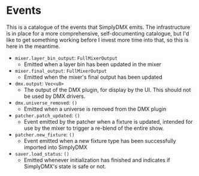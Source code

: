 # Events

This is a catalogue of the events that SimplyDMX emits. The infrastructure is in place for a more comprehensive, self-documenting catalogue,
but I'd like to get something working before I invest more time into that, so this is here in the meantime.

* `mixer.layer_bin_output`: `FullMixerOutput`
	* Emitted when a layer bin has been updated in the mixer
* `mixer.final_output`: `FullMixerOutput`
	* Emitted when the mixer's final output has been updated
* `dmx.output`: `Vec<u8>`
	* The output of the DMX plugin, for display by the UI. This should not be used by DMX drivers.
* `dmx.universe_removed`: `()`
	* Emitted when a universe is removed from the DMX plugin
* `patcher.patch_updated`: `()`
	* Event emitted by the patcher when a fixture is updated, intended for use by the mixer to trigger a re-blend of the entire show.
* `patcher.new_fixture`: `()`
	* Event emitted when a new fixture type has been successfully imported into SimplyDMX
* `saver.load_status`: `()`
	* Emitted whenever initialization has finished and indicates if SimplyDMX's state is safe or not.
